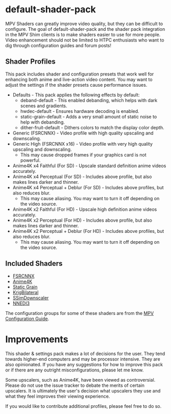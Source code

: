 # default-shader-pack

MPV Shaders can greatly improve video quality, but they can be difficult to
configure. The goal of default-shader-pack and the shader pack integration in
the MPV Shim clients is to make shaders easier to use for more people. Video
enhancement should not be limited to HTPC enthusiasts who want to dig through
configuration guides and forum posts!

## Shader Profiles

This pack includes shader and configuration presets that work well for enhancing
both anime and live-action video content. You may want to adjust the settings if
the shader presets cause performance issues.

 - Defaults - This pack applies the following effects by default:
     - deband-default - This enabled debanding, which helps with dark scenes and gradients.
     - hwdec-default - Ensures hardware decoding is enabled.
     - static-grain-default - Adds a very small amount of static noise to help with debanding.
     - dither-fruit-default - Dithers colors to match the display color depth.
 - Generic (FSRCNNX) - Video profile with high quality upscaling and downscaling.
 - Generic High (FSRCNNX x16) - Video profile with very high quality upscaling and downscaling.
     - This may cause dropped frames if your graphics card is not powerful.
 - Anime4K x4 Faithful (For SD) - Upscale standard definition anime videos accurately.
 - Anime4K x4 Perceptual (For SD) - Includes above profile, but also makes lines darker and thinner.
 - Anime4K x4 Perceptual + Deblur (For SD) - Includes above profiles, but also reduces blur.
     - This may cause aliasing. You may want to turn it off depending on the video source.
 - Anime4K x2 Faithful (For HD) - Upscale high definition anime videos accurately.
 - Anime4K x2 Perceptual (For HD) - Includes above profile, but also makes lines darker and thinner.
 - Anime4K x2 Perceptual + Deblur (For HD) - Includes above profiles, but also reduces blur.
     - This may cause aliasing. You may want to turn it off depending on the video source.

## Included Shaders

 - [FSRCNNX](https://github.com/igv/FSRCNN-TensorFlow)
 - [Anime4K](https://github.com/bloc97/Anime4K)
 - [Static Grain](https://github.com/wopian/mpv-config)
 - [KrigBilateral](https://gist.github.com/igv/a015fc885d5c22e6891820ad89555637)
 - [SSimDownscaler](https://gist.github.com/igv/36508af3ffc84410fe39761d6969be10)
 - [NNEDI3](https://github.com/bjin/mpv-prescalers)

The configuration groups for some of these shaders are from the [MPV Configuration Guide](https://iamscum.wordpress.com/guides/videoplayback-guide/mpv-conf/).


# Improvements

This shader & settings pack makes a lot of decisions for the user. They tend towards
higher-end computers and may be processor intensive. They are also opinionated.
If you have any suggestions for how to improve this pack or if there are any
outright misconfigurations, please let me know.

Some upscalers, such as Anime4K, have been viewed as controversial. Please do not
use the issue tracker to debate the merits of certain upscalers. It is ultimately
the user's decision what upscalers they use and what they feel improves their viewing
experience.

If you would like to contribute additional profiles, please feel free to do so.
